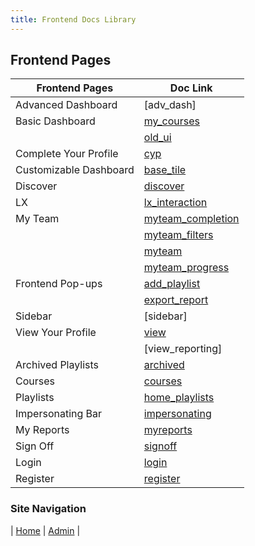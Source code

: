 ```yaml
---
title: Frontend Docs Library
---
```


## Frontend Pages


| Frontend Pages | Doc Link |
| -------------- | ----------- |
| Advanced Dashboard | [adv_dash] |
| Basic Dashboard | [my_courses](../html/my_courses_page.html)
|  | [old_ui](../html/old_ui_dashboard.html)|
| Complete Your Profile | [cyp](../html/complete_your_profile_modal_page.html) |
| Customizable Dashboard | [base_tile](../html/base_tile_page.html) |
| Discover | [discover](../html/discover_page.html) |
| LX | [lx_interaction](../html/lx_interaction.html) |
| My Team | [myteam_completion](../html/my_team_completion_report_page.html) |
|  | [myteam_filters](../html/my_team_filters_page.html) |
|  | [myteam](../html/my_team_page.html) |
|  | [myteam_progress](../html/my_team_progress_report_page.html) |
| Frontend Pop-ups | [add_playlist](../html/add_play-list_modal.html) |
|  | [export_report](../html/export_report_popup.html) |
| Sidebar | [sidebar] |
| View Your Profile | [view](../html/view_your_profile_page.html) |
|  | [view_reporting] |
| Archived Playlists | [archived](../html/archived_playlists_page.html) |
| Courses | [courses](../html/course_page.html) |
| Playlists | [home_playlists](../html/home_playlists_page.html) |
| Impersonating Bar | [impersonating](../html/impersonating_bar.html) |
| My Reports | [myreports](../html/my_reports_page.html) |
| Sign Off | [signoff](../html/sign-off_object_viewer.html) |
| Login | [login](../html/login_page.html) |
| Register | [register](../html/register_page.html) |


### Site Navigation
| [Home](/index.md) | [Admin](../sections/newadmin.md) |